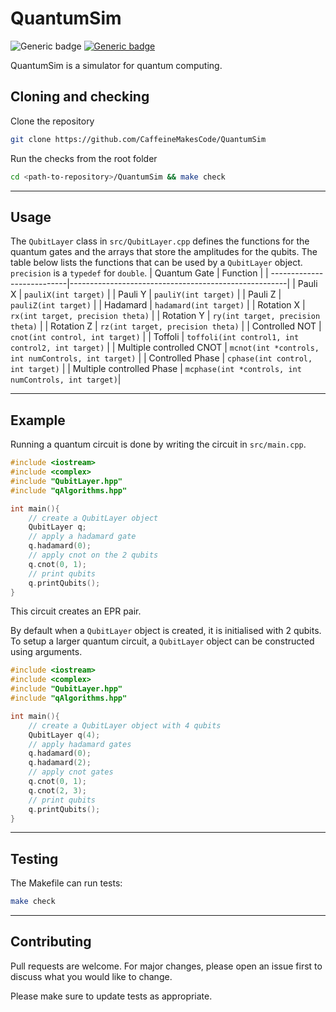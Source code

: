 # QuantumSim

![Generic badge](https://img.shields.io/badge/Version-0.10-blue.svg)
[![Generic badge](https://img.shields.io/badge/License-MIT-green.svg)](https://opensource.org/licenses/MIT)

QuantumSim is a simulator for quantum computing.

## Cloning and checking

Clone the repository
```zsh 
git clone https://github.com/CaffeineMakesCode/QuantumSim
```
Run the checks from the root folder
```zsh 
cd <path-to-repository>/QuantumSim && make check
```
___
## Usage
The `QubitLayer` class in `src/QubitLayer.cpp` defines the functions for the quantum gates and the arrays that store the amplitudes for the qubits. The table below lists the functions that can be used by a `QubitLayer` object. `precision` is a `typedef` for `double`.
| Quantum Gate               | Function                                             |
| ---------------------------|------------------------------------------------------|
| Pauli X                    | `pauliX(int target)`                                 |
| Pauli Y                    | `pauliY(int target)`                                 |
| Pauli Z                    | `pauliZ(int target)`                                 |
| Hadamard                   | `hadamard(int target)`                               |
| Rotation X                 | `rx(int target, precision theta)`                    |
| Rotation Y                 | `ry(int target, precision theta)`                    |
| Rotation Z                 | `rz(int target, precision theta)`                    |
| Controlled NOT             | `cnot(int control, int target)`                      |
| Toffoli                    | `toffoli(int control1, int control2, int target)`    |
| Multiple controlled CNOT   | `mcnot(int *controls, int numControls, int target)`  |
| Controlled Phase           | `cphase(int control, int target)`                    |
| Multiple controlled Phase  | `mcphase(int *controls, int numControls, int target)`| 
___
## Example

Running a quantum circuit is done by writing the circuit in `src/main.cpp`.
```cpp 
#include <iostream>
#include <complex>
#include "QubitLayer.hpp"
#include "qAlgorithms.hpp"

int main(){
    // create a QubitLayer object
    QubitLayer q;
    // apply a hadamard gate
    q.hadamard(0);
    // apply cnot on the 2 qubits
    q.cnot(0, 1);
    // print qubits
    q.printQubits();
}
```
This circuit creates an EPR pair.

By default when a `QubitLayer` object is created, it is initialised with 2 qubits. To setup a larger quantum circuit, a `QubitLayer` object can be constructed using arguments.
```cpp 
#include <iostream>
#include <complex>
#include "QubitLayer.hpp"
#include "qAlgorithms.hpp"

int main(){
    // create a QubitLayer object with 4 qubits
    QubitLayer q(4);
    // apply hadamard gates
    q.hadamard(0);
    q.hadamard(2);
    // apply cnot gates
    q.cnot(0, 1);
    q.cnot(2, 3);
    // print qubits
    q.printQubits();
}
```
___
## Testing
The Makefile can run tests:
```zsh
make check
```
___
## Contributing
Pull requests are welcome. For major changes, please open an issue first to discuss what you would like to change.

Please make sure to update tests as appropriate.